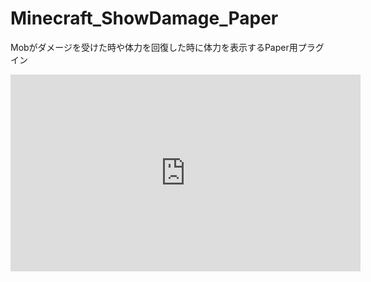 # Minecraft_ShowDamage_Paper
Mobがダメージを受けた時や体力を回復した時に体力を表示するPaper用プラグイン

<iframe width="560" height="315" src="https://www.youtube-nocookie.com/embed/4kTxdmm0vMk" title="YouTube video player" frameborder="0" allow="accelerometer; autoplay; clipboard-write; encrypted-media; gyroscope; picture-in-picture; web-share" allowfullscreen></iframe>
